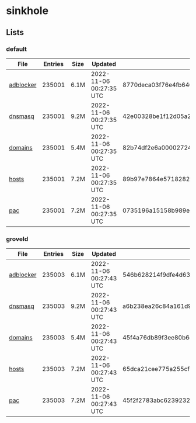# sinkhole

## Lists

### default

|File|Entries|Size|Updated|Hash|
|-|-|-|-|-|
|[adblocker](https://raw.githubusercontent.com/groveld/sinkhole/lists/default/adblocker.txt)|235001|6.1M|2022-11-06 00:27:35 UTC|8770deca03f76e4fb6467afda1ee68313de09932e50242528971a54cf32848fd|
|[dnsmasq](https://raw.githubusercontent.com/groveld/sinkhole/lists/default/dnsmasq.txt)|235001|9.2M|2022-11-06 00:27:35 UTC|42e00328be1f12d05a2a4ac7144dad0001569a7ba21e49a59073d62be011550f|
|[domains](https://raw.githubusercontent.com/groveld/sinkhole/lists/default/domains.txt)|235001|5.4M|2022-11-06 00:27:35 UTC|82b74df2e6a0000272437c34776f1f7aee682266256dc92bdd0e657a0fc33427|
|[hosts](https://raw.githubusercontent.com/groveld/sinkhole/lists/default/hosts.txt)|235001|7.2M|2022-11-06 00:27:35 UTC|89b97e7864e571828223a1e42270f4477195a44825c3836e5e404471f63f23d9|
|[pac](https://raw.githubusercontent.com/groveld/sinkhole/lists/default/pac.txt)|235001|7.2M|2022-11-06 00:27:35 UTC|0735196a15158b989e73f4560916df3c654f2fff1b8bb775293d63b04896de5f|

### groveld

|File|Entries|Size|Updated|Hash|
|-|-|-|-|-|
|[adblocker](https://raw.githubusercontent.com/groveld/sinkhole/lists/groveld/adblocker.txt)|235003|6.1M|2022-11-06 00:27:43 UTC|546b628214f9dfe4d63c4a6a1e8c89db6cdf65a680dd39f9d639fb478b804c2d|
|[dnsmasq](https://raw.githubusercontent.com/groveld/sinkhole/lists/groveld/dnsmasq.txt)|235003|9.2M|2022-11-06 00:27:43 UTC|a6b238ea26c84a161d971bb61750086c6d03c952b50db2d7ac0bd06d8ca10bc8|
|[domains](https://raw.githubusercontent.com/groveld/sinkhole/lists/groveld/domains.txt)|235003|5.4M|2022-11-06 00:27:43 UTC|45f4a76db89f3ee80b6ebdde8330eddace7a9e59d7dc13b6af5f4fb7702a12f4|
|[hosts](https://raw.githubusercontent.com/groveld/sinkhole/lists/groveld/hosts.txt)|235003|7.2M|2022-11-06 00:27:43 UTC|65dca21cee775a255cf28c48b5b054a39b98d47ec46c03b46034657cb34e84cd|
|[pac](https://raw.githubusercontent.com/groveld/sinkhole/lists/groveld/pac.txt)|235003|7.2M|2022-11-06 00:27:43 UTC|45f2f2783abc62392329610d38a995602d2bf40156ab0bc280d5fe572c293b05|
